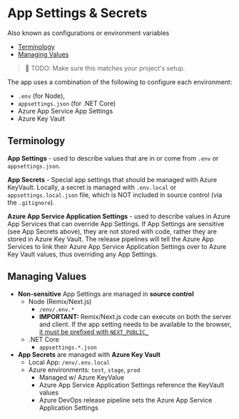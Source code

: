 # App Settings & Secrets

Also known as configurations or environment variables

- [Terminology](#terminology)
- [Managing Values](#managing-values)

> 📌 TODO: Make sure this matches your project's setup.

The app uses a combination of the following to configure each environment:

- `.env` (for Node),
- `appsettings.json` (for .NET Core)
- Azure App Service App Settings
- Azure Key Vault

## Terminology

**App Settings** - used to describe values that are in or come from `.env` or `appsettings.json`.

**App Secrets** - Special app settings that should be managed with Azure KeyVault. Locally, a secret is managed with `.env.local` or `appsettings.local.json` file, which is NOT included in source control (via the `.gitignore`).

**Azure App Service Application Settings** - used to describe values in Azure App Services that can override App Settings.
If App Settings are sensitive (see App Secrets above), they are not stored with code, rather they are stored in Azure Key Vault. The release pipelines will tell the Azure App Services to link their Azure App Service Application Settings over to Azure Key Vault values, thus overriding any App Settings.

## Managing Values

- **Non-sensitive** App Settings are managed in **source control**
  - Node (Remix/Next.js)
    - `/env/.env.*`
    - **IMPORTANT:** Remix/Next.js code can execute on both the server and client. If the app setting needs to be available to the browser, [it must be prefixed with `NEXT_PUBLIC_`](https://nextjs.org/docs/basic-features/environment-variables#exposing-environment-variables-to-the-browser)
  - .NET Core
    - `appsettings.*.json`
- **App Secrets** are managed with **Azure Key Vault**
  - Local App: `/env/.env.local`
  - Azure environments: `test`, `stage`, `prod`
    - Managed w/ Azure KeyValue
    - Azure App Service Application Settings reference the KeyVault values
    - Azure DevOps release pipeline sets the Azure App Service Application Settings

